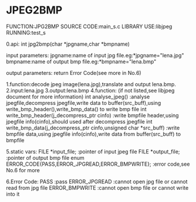 # JPEG2BMP
FUNCTION:JPG2BMP
SOURCE CODE:main_s.c
LIBRARY USE:libjpeg
RUNNING:test_s


0.api:
int jpg2bmp(char *jpgname,char *bmpname)


input parameters:
jpgname:name of input jpg file.eg:*jpgname="lena.jpg"
bmpname:name of output bmp file.eg:*bmpname="lena.bmp"

output parameters:
return Error Code(see more in No.6)

1.function:decode jpeg image(lena.jpg),translate and output lena.bmp.
2.input:lena.jpg
3.output:lena.bmp
4.function:
(if not listed,see libjpeg document for more information)
int analyse_jpeg()								:analyse jpegfile,decompress jpegfile,write data to buffer(src_buff),using write_bmp_header(),write_bmp_data() to write bmp file
int write_bmp_header(j_decompress_ptr cinfo)						:write bmpfile header,using jpegfile info(cinfo),should used after decompress jpegfile
int write_bmp_data(j_decompress_ptr cinfo,unsigned char *src_buff)	:write bmpfile data,using jpegfile info(cinfo),write data from buffer(src_buff) to bmpfile

5.static vars:
FILE *input_file;										:pointer of input jpeg file
FILE *output_file;										:pointer of output bmp file
enum ERROR_CODE{PASS,ERROR_JPGREAD,ERROR_BMPWRITE};		:error code,see No.6 for more

6.Error Code:
PASS				:pass
ERROR_JPGREAD		:cannot open jpg file or cannot read from jpg file
ERROR_BMPWRITE		:cannot open bmp file or cannot write into it
